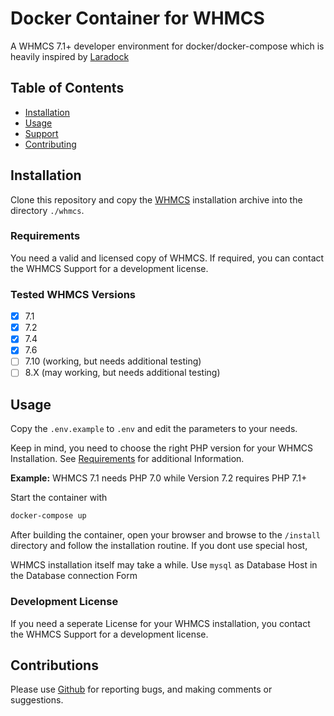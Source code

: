 Docker Container for WHMCS
===

A WHMCS 7.1+ developer environment for docker/docker-compose which is heavily inspired by [Laradock](https://github.com/laradock/laradock/)

## Table of Contents

- [Installation](#installation)
- [Usage](#usage)
- [Support](#support)
- [Contributing](#contributing)

## Installation

Clone this repository and copy the [WHMCS](https://download.whmcs.com) installation archive into the directory `./whmcs`.

### Requirements

You need a valid and licensed copy of WHMCS. If required, you can contact the WHMCS Support for a development license.

### Tested WHMCS Versions

* [X] 7.1 
* [X] 7.2
* [X] 7.4
* [X] 7.6
* [ ] 7.10 (working, but needs additional testing) 
* [ ] 8.X (may working, but needs additional testing) 

## Usage

Copy the `.env.example` to `.env` and edit the parameters to your needs.

Keep in mind, you need to choose the right PHP version for your WHMCS Installation. See [Requirements](https://docs.whmcs.com/System_Requirements) for additional Information.

**Example:** WHMCS 7.1 needs PHP 7.0 while Version 7.2 requires PHP 7.1+

Start the container with

```bash
docker-compose up
```

After building the container, open your browser and browse to the `/install` directory and follow the installation routine. If you dont use special host,

WHMCS installation itself may take a while. Use `mysql` as Database Host in the Database connection Form

### Development License

If you need a seperate License for your WHMCS installation, you contact the WHMCS Support for a development license.

## Contributions

Please use [Github](https://github.com/darthsoup/docker-whmcs) for reporting bugs, and making comments or suggestions.
